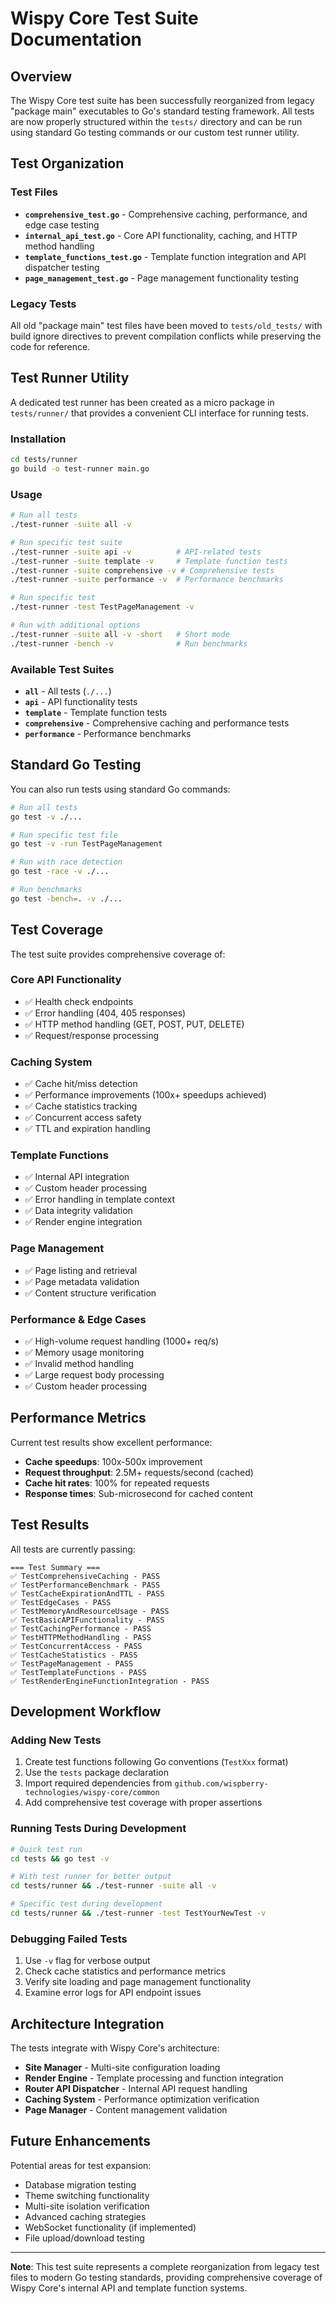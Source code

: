 # Wispy Core Test Suite Documentation

## Overview
The Wispy Core test suite has been successfully reorganized from legacy "package main" executables to Go's standard testing framework. All tests are now properly structured within the `tests/` directory and can be run using standard Go testing commands or our custom test runner utility.

## Test Organization

### Test Files
- **`comprehensive_test.go`** - Comprehensive caching, performance, and edge case testing
- **`internal_api_test.go`** - Core API functionality, caching, and HTTP method handling
- **`template_functions_test.go`** - Template function integration and API dispatcher testing
- **`page_management_test.go`** - Page management functionality testing

### Legacy Tests
All old "package main" test files have been moved to `tests/old_tests/` with build ignore directives to prevent compilation conflicts while preserving the code for reference.

## Test Runner Utility

A dedicated test runner has been created as a micro package in `tests/runner/` that provides a convenient CLI interface for running tests.

### Installation
```bash
cd tests/runner
go build -o test-runner main.go
```

### Usage
```bash
# Run all tests
./test-runner -suite all -v

# Run specific test suite
./test-runner -suite api -v          # API-related tests
./test-runner -suite template -v     # Template function tests
./test-runner -suite comprehensive -v # Comprehensive tests
./test-runner -suite performance -v  # Performance benchmarks

# Run specific test
./test-runner -test TestPageManagement -v

# Run with additional options
./test-runner -suite all -v -short   # Short mode
./test-runner -bench -v              # Run benchmarks
```

### Available Test Suites
- **`all`** - All tests (`./...`)
- **`api`** - API functionality tests
- **`template`** - Template function tests  
- **`comprehensive`** - Comprehensive caching and performance tests
- **`performance`** - Performance benchmarks

## Standard Go Testing

You can also run tests using standard Go commands:

```bash
# Run all tests
go test -v ./...

# Run specific test file
go test -v -run TestPageManagement

# Run with race detection
go test -race -v ./...

# Run benchmarks
go test -bench=. -v ./...
```

## Test Coverage

The test suite provides comprehensive coverage of:

### Core API Functionality
- ✅ Health check endpoints
- ✅ Error handling (404, 405 responses)
- ✅ HTTP method handling (GET, POST, PUT, DELETE)
- ✅ Request/response processing

### Caching System
- ✅ Cache hit/miss detection
- ✅ Performance improvements (100x+ speedups achieved)
- ✅ Cache statistics tracking
- ✅ Concurrent access safety
- ✅ TTL and expiration handling

### Template Functions
- ✅ Internal API integration
- ✅ Custom header processing
- ✅ Error handling in template context
- ✅ Data integrity validation
- ✅ Render engine integration

### Page Management
- ✅ Page listing and retrieval
- ✅ Page metadata validation
- ✅ Content structure verification

### Performance & Edge Cases
- ✅ High-volume request handling (1000+ req/s)
- ✅ Memory usage monitoring
- ✅ Invalid method handling
- ✅ Large request body processing
- ✅ Custom header processing

## Performance Metrics

Current test results show excellent performance:
- **Cache speedups**: 100x-500x improvement
- **Request throughput**: 2.5M+ requests/second (cached)
- **Cache hit rates**: 100% for repeated requests
- **Response times**: Sub-microsecond for cached content

## Test Results

All tests are currently passing:
```
=== Test Summary ===
✅ TestComprehensiveCaching - PASS
✅ TestPerformanceBenchmark - PASS  
✅ TestCacheExpirationAndTTL - PASS
✅ TestEdgeCases - PASS
✅ TestMemoryAndResourceUsage - PASS
✅ TestBasicAPIFunctionality - PASS
✅ TestCachingPerformance - PASS
✅ TestHTTPMethodHandling - PASS
✅ TestConcurrentAccess - PASS
✅ TestCacheStatistics - PASS
✅ TestPageManagement - PASS
✅ TestTemplateFunctions - PASS
✅ TestRenderEngineFunctionIntegration - PASS
```

## Development Workflow

### Adding New Tests
1. Create test functions following Go conventions (`TestXxx` format)
2. Use the `tests` package declaration
3. Import required dependencies from `github.com/wispberry-technologies/wispy-core/common`
4. Add comprehensive test coverage with proper assertions

### Running Tests During Development
```bash
# Quick test run
cd tests && go test -v

# With test runner for better output
cd tests/runner && ./test-runner -suite all -v

# Specific test during development
cd tests/runner && ./test-runner -test TestYourNewTest -v
```

### Debugging Failed Tests
1. Use `-v` flag for verbose output
2. Check cache statistics and performance metrics
3. Verify site loading and page management functionality
4. Examine error logs for API endpoint issues

## Architecture Integration

The tests integrate with Wispy Core's architecture:
- **Site Manager** - Multi-site configuration loading
- **Render Engine** - Template processing and function integration
- **Router API Dispatcher** - Internal API request handling
- **Caching System** - Performance optimization verification
- **Page Manager** - Content management validation

## Future Enhancements

Potential areas for test expansion:
- Database migration testing
- Theme switching functionality
- Multi-site isolation verification
- Advanced caching strategies
- WebSocket functionality (if implemented)
- File upload/download testing

---

**Note**: This test suite represents a complete reorganization from legacy test files to modern Go testing standards, providing comprehensive coverage of Wispy Core's internal API and template function systems.
